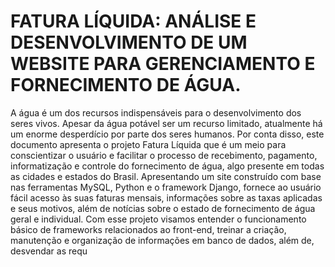 # FATURA LÍQUIDA: ANÁLISE E DESENVOLVIMENTO DE UM WEBSITE PARA GERENCIAMENTO E FORNECIMENTO DE ÁGUA. 

A água é um dos recursos indispensáveis para o desenvolvimento dos seres vivos. Apesar da água potável ser um recurso limitado, atualmente há um enorme desperdício por parte dos seres humanos. Por conta disso, este documento apresenta o projeto Fatura Líquida que é um meio para conscientizar o usuário e facilitar o processo de recebimento, pagamento, informatização e controle do fornecimento de água, algo presente em todas as cidades e estados do Brasil. Apresentando um site construído com base nas ferramentas MySQL, Python e o framework Django, fornece ao usuário fácil acesso às suas faturas mensais, informações sobre as taxas aplicadas e seus motivos, além de notícias sobre o estado de fornecimento de água geral e individual. Com esse projeto visamos entender o funcionamento básico de frameworks relacionados ao front-end, treinar a criação, manutenção e organização de informações em banco de dados, além de, desvendar as requ












